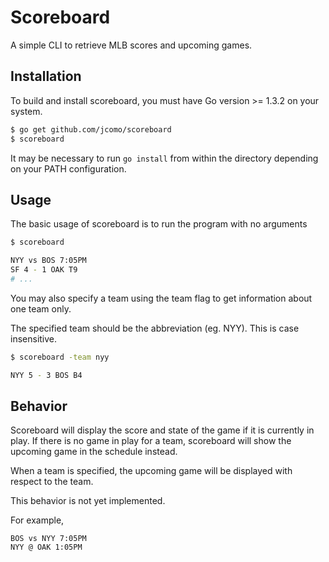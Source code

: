 # Scoreboard
A simple CLI to retrieve MLB scores and upcoming games.

## Installation

To build and install scoreboard, you must have Go version >= 1.3.2 on your system.

```sh
$ go get github.com/jcomo/scoreboard
$ scoreboard
```

It may be necessary to run `go install` from within the directory depending on your PATH
configuration.


## Usage
The basic usage of scoreboard is to run the program with no arguments

```sh
$ scoreboard

NYY vs BOS 7:05PM
SF 4 - 1 OAK T9 
# ...
```

You may also specify a team using the team flag to get information about one
team only.

The specified team should be the abbreviation (eg. NYY). This is case
insensitive.

```sh
$ scoreboard -team nyy

NYY 5 - 3 BOS B4
```


## Behavior

Scoreboard will display the score and state of the game if it is currently in
play. If there is no game in play for a team, scoreboard will show the upcoming
game in the schedule instead.

When a team is specified, the upcoming game will be displayed with respect to
the team.

This behavior is not yet implemented.

For example,

```
BOS vs NYY 7:05PM
NYY @ OAK 1:05PM
```
